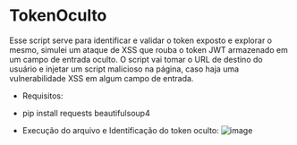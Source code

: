 # TokenOculto
Esse script serve para identificar e validar o token exposto e explorar o mesmo, simulei um ataque de XSS que rouba o token JWT armazenado em um campo de entrada oculto. O script vai tomar o URL de destino do usuário e injetar um script malicioso na página, caso haja uma vulnerabilidade XSS em algum campo de entrada.

* Requisitos:
* 
  pip install requests beautifulsoup4
  
* Execução do arquivo e Identificação do token oculto:
   ![image](https://github.com/user-attachments/assets/249b09f3-c05b-4eaf-bc73-3e994eada92e)
